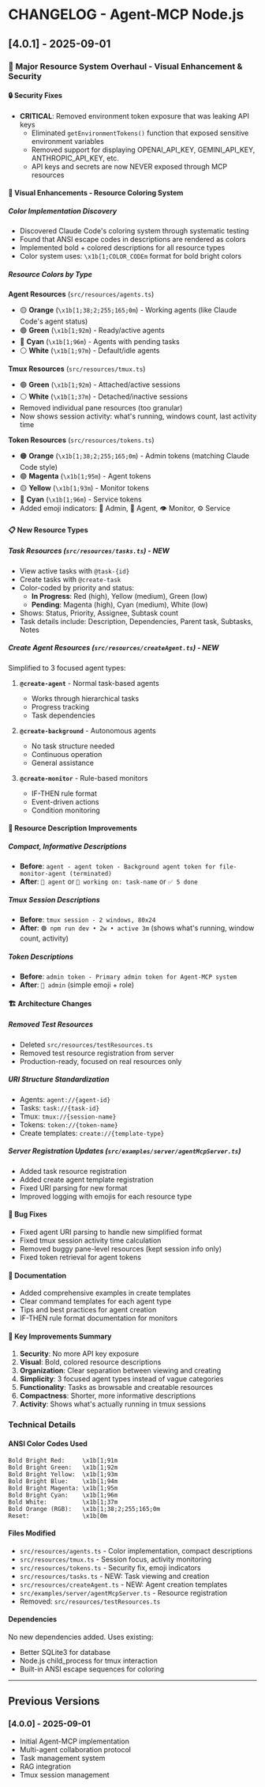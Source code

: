 # CHANGELOG - Agent-MCP Node.js

## [4.0.1] - 2025-09-01

### 🎨 Major Resource System Overhaul - Visual Enhancement & Security

#### 🔒 Security Fixes
- **CRITICAL**: Removed environment token exposure that was leaking API keys
  - Eliminated `getEnvironmentTokens()` function that exposed sensitive environment variables
  - Removed support for displaying OPENAI_API_KEY, GEMINI_API_KEY, ANTHROPIC_API_KEY, etc.
  - API keys and secrets are now NEVER exposed through MCP resources

#### 🎨 Visual Enhancements - Resource Coloring System

##### Color Implementation Discovery
- Discovered Claude Code's coloring system through systematic testing
- Found that ANSI escape codes in descriptions are rendered as colors
- Implemented bold + colored descriptions for all resource types
- Color system uses: `\x1b[1;COLOR_CODEm` format for bold bright colors

##### Resource Colors by Type

**Agent Resources** (`src/resources/agents.ts`)
- 🟡 **Orange** (`\x1b[1;38;2;255;165;0m`) - Working agents (like Claude Code's agent status)
- 🟢 **Green** (`\x1b[1;92m`) - Ready/active agents
- 🔵 **Cyan** (`\x1b[1;96m`) - Agents with pending tasks
- ⚪ **White** (`\x1b[1;97m`) - Default/idle agents

**Tmux Resources** (`src/resources/tmux.ts`)
- 🟢 **Green** (`\x1b[1;92m`) - Attached/active sessions
- ⚪ **White** (`\x1b[1;37m`) - Detached/inactive sessions
- Removed individual pane resources (too granular)
- Now shows session activity: what's running, windows count, last activity time

**Token Resources** (`src/resources/tokens.ts`)
- 🟠 **Orange** (`\x1b[1;38;2;255;165;0m`) - Admin tokens (matching Claude Code style)
- 🟣 **Magenta** (`\x1b[1;95m`) - Agent tokens
- 🟡 **Yellow** (`\x1b[1;93m`) - Monitor tokens
- 🔵 **Cyan** (`\x1b[1;96m`) - Service tokens
- Added emoji indicators: 🔑 Admin, 🤖 Agent, 👁️ Monitor, ⚙️ Service

#### 📋 New Resource Types

##### Task Resources (`src/resources/tasks.ts`) - NEW
- View active tasks with `@task-{id}`
- Create tasks with `@create-task`
- Color-coded by priority and status:
  - **In Progress**: Red (high), Yellow (medium), Green (low)
  - **Pending**: Magenta (high), Cyan (medium), White (low)
- Shows: Status, Priority, Assignee, Subtask count
- Task details include: Description, Dependencies, Parent task, Subtasks, Notes

##### Create Agent Resources (`src/resources/createAgent.ts`) - NEW
Simplified to 3 focused agent types:
1. **`@create-agent`** - Normal task-based agents
   - Works through hierarchical tasks
   - Progress tracking
   - Task dependencies
   
2. **`@create-background`** - Autonomous agents
   - No task structure needed
   - Continuous operation
   - General assistance
   
3. **`@create-monitor`** - Rule-based monitors
   - IF-THEN rule format
   - Event-driven actions
   - Condition monitoring

#### 🔧 Resource Description Improvements

##### Compact, Informative Descriptions
- **Before**: `agent - agent token - Background agent token for file-monitor-agent (terminated)`
- **After**: `🤖 agent` or `🔄 working on: task-name` or `✅ 5 done`

##### Tmux Session Descriptions
- **Before**: `tmux session - 2 windows, 80x24`
- **After**: `🟢 npm run dev • 2w • active 3m` (shows what's running, window count, activity)

##### Token Descriptions
- **Before**: `admin token - Primary admin token for Agent-MCP system`
- **After**: `🔑 admin` (simple emoji + role)

#### 🏗️ Architecture Changes

##### Removed Test Resources
- Deleted `src/resources/testResources.ts` 
- Removed test resource registration from server
- Production-ready, focused on real resources only

##### URI Structure Standardization
- Agents: `agent://{agent-id}`
- Tasks: `task://{task-id}`
- Tmux: `tmux://{session-name}`
- Tokens: `token://{token-name}`
- Create templates: `create://{template-type}`

##### Server Registration Updates (`src/examples/server/agentMcpServer.ts`)
- Added task resource registration
- Added create agent template registration
- Fixed URI parsing for new format
- Improved logging with emojis for each resource type

#### 🐛 Bug Fixes
- Fixed agent URI parsing to handle new simplified format
- Fixed tmux session activity time calculation
- Removed buggy pane-level resources (kept session info only)
- Fixed token retrieval for agent tokens

#### 📝 Documentation
- Added comprehensive examples in create templates
- Clear command templates for each agent type
- Tips and best practices for agent creation
- IF-THEN rule format documentation for monitors

#### 🎯 Key Improvements Summary
1. **Security**: No more API key exposure
2. **Visual**: Bold, colored resource descriptions
3. **Organization**: Clear separation between viewing and creating
4. **Simplicity**: 3 focused agent types instead of vague categories
5. **Functionality**: Tasks as browsable and creatable resources
6. **Compactness**: Shorter, more informative descriptions
7. **Activity**: Shows what's actually running in tmux sessions

### Technical Details

#### ANSI Color Codes Used
```
Bold Bright Red:     \x1b[1;91m
Bold Bright Green:   \x1b[1;92m  
Bold Bright Yellow:  \x1b[1;93m
Bold Bright Blue:    \x1b[1;94m
Bold Bright Magenta: \x1b[1;95m
Bold Bright Cyan:    \x1b[1;96m
Bold White:          \x1b[1;37m
Bold Orange (RGB):   \x1b[1;38;2;255;165;0m
Reset:               \x1b[0m
```

#### Files Modified
- `src/resources/agents.ts` - Color implementation, compact descriptions
- `src/resources/tmux.ts` - Session focus, activity monitoring
- `src/resources/tokens.ts` - Security fix, emoji indicators
- `src/resources/tasks.ts` - NEW: Task viewing and creation
- `src/resources/createAgent.ts` - NEW: Agent creation templates
- `src/examples/server/agentMcpServer.ts` - Resource registration
- Removed: `src/resources/testResources.ts`

#### Dependencies
No new dependencies added. Uses existing:
- Better SQLite3 for database
- Node.js child_process for tmux interaction
- Built-in ANSI escape sequences for coloring

---

## Previous Versions

### [4.0.0] - 2025-09-01
- Initial Agent-MCP implementation
- Multi-agent collaboration protocol
- Task management system
- RAG integration
- Tmux session management